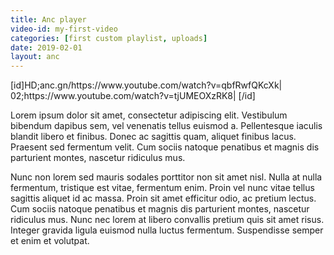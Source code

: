 ```yaml
---
title: Anc player
video-id: my-first-video
categories: [first custom playlist, uploads]
date: 2019-02-01
layout: anc
---
```


<div id='anc_data'>
[id]HD;anc.gn/https://www.youtube.com/watch?v=qbfRwfQKcXk|
02;https://www.youtube.com/watch?v=tjUMEOXzRK8|
[/id]
</div>

Lorem ipsum dolor sit amet, consectetur adipiscing elit. Vestibulum bibendum dapibus sem, vel venenatis tellus euismod a. Pellentesque iaculis blandit libero et finibus. Donec ac sagittis quam, aliquet finibus lacus. Praesent sed fermentum velit. Cum sociis natoque penatibus et magnis dis parturient montes, nascetur ridiculus mus.

Nunc non lorem sed mauris sodales porttitor non sit amet nisl. Nulla at nulla fermentum, tristique est vitae, fermentum enim. Proin vel nunc vitae tellus sagittis aliquet id ac massa. Proin sit amet efficitur odio, ac pretium lectus. Cum sociis natoque penatibus et magnis dis parturient montes, nascetur ridiculus mus. Nunc nec lorem at libero convallis pretium quis sit amet risus. Integer gravida ligula euismod nulla luctus fermentum. Suspendisse semper et enim et volutpat.
